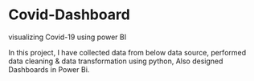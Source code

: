 # Covid-Dashboard
visualizing Covid-19 using power BI


In this project, I have collected data from below data source, performed data cleaning & data transformation using python, Also designed Dashboards in Power Bi.
